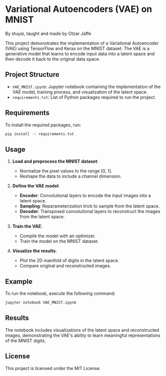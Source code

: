 # Variational Autoencoders (VAE) on MNIST

By stuyai, taught and made by Otzar Jaffe

This project demonstrates the implementation of a Variational Autoencoder (VAE) using TensorFlow and Keras on the MNIST dataset. The VAE is a generative model that learns to encode input data into a latent space and then decode it back to the original data space.

## Project Structure

- `VAE_MNIST.ipynb`: Jupyter notebook containing the implementation of the VAE model, training process, and visualization of the latent space.
- `requirements.txt`: List of Python packages required to run the project.

## Requirements

To install the required packages, run:
```bash
pip install -r requirements.txt
```

## Usage

1. **Load and preprocess the MNIST dataset**:
    - Normalize the pixel values to the range [0, 1].
    - Reshape the data to include a channel dimension.

2. **Define the VAE model**:
    - **Encoder**: Convolutional layers to encode the input images into a latent space.
    - **Sampling**: Reparameterization trick to sample from the latent space.
    - **Decoder**: Transposed convolutional layers to reconstruct the images from the latent space.

3. **Train the VAE**:
    - Compile the model with an optimizer.
    - Train the model on the MNIST dataset.

4. **Visualize the results**:
    - Plot the 2D manifold of digits in the latent space.
    - Compare original and reconstructed images.

## Example

To run the notebook, execute the following command:
```bash
jupyter notebook VAE_MNIST.ipynb
```

## Results

The notebook includes visualizations of the latent space and reconstructed images, demonstrating the VAE's ability to learn meaningful representations of the MNIST digits.

## License

This project is licensed under the MIT License.
